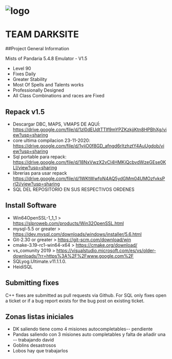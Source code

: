 # ![logo](https://encrypted-tbn0.gstatic.com/images?q=tbn:ANd9GcTL_-PhbSuVzPbz7_UreATIXCBrLaJ-QUOc3IKOm0bwYwfUjJ-Utg&s)


# TEAM DARKSITE

##Project General Information

Mists of Pandaria 5.4.8 Emulator - V1.5

- Level 90
- Fixes Daily
- Greater Stability
- Most Of Spells and Talents works
- Professionally Designed
- All Class Combinations and races are Fixed

## Repack v1.5
- Descargar DBC, MAPS, VMAPS DE AQUÍ: https://drive.google.com/file/d/1zl0dEUdtTTIf9mYPZKzkjjKtn8HPBhXg/view?usp=sharing
- core ultima compilacion 23-11-2020: https://drive.google.com/file/d/1yijO0f8GD_afngd6rItzhztY4AuUgdob/view?usp=sharing
- Sql portable para repack: https://drive.google.com/file/d/18NxVwzX2vCl4HMKiQcbvdWzeGEse0KLI/view?usp=sharing
- librerias para usar repack https://drive.google.com/file/d/1WKtWwfpN4AQ5ydGMm04UMOzfvksPrl2j/view?usp=sharing
- SQL DEL REPOSITORIO EN SUS RESPECTIVOS ORDENES


## Install Software

- Win64OpenSSL-1_1_1  > https://slproweb.com/products/Win32OpenSSL.html
- mysql-5.5 or greater   > https://dev.mysql.com/downloads/windows/installer/5.6.html
- Git-2.30  or greater   > https://git-scm.com/download/win
- cmake-3.19-rc1-win64-x64 > https://cmake.org/download/
- vs_comunity 2019 > https://visualstudio.microsoft.com/es/vs/older-downloads/?rr=https%3A%2F%2Fwww.google.com%2F
- SQLyog.Ultimate.v11.1.1.0.
- HeidiSQL

## Submitting fixes

C++ fixes are submitted as pull requests via Github.
For SQL only fixes open a ticket or if a bug report exists for the bug post on existing ticket.

## Zonas listas iniciales

- DK saliendo tiene como 4 misiones autocompletables-- pendiente
- Pandas saliendo con 3 misiones auto completables y falta de añadir una -- trabajando david
- Goblins desastrosos
- Lobos hay que trabajarlos

